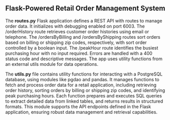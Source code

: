 ## Flask-Powered Retail Order Management System

The **routes.py** Flask application defines a REST API with routes to manage order data. It initializes with debugging enabled on port 6003.
The /orderHistory route retrieves customer order histories using email or telephone. The /ordersByBilling and /ordersByShipping routes sort
orders based on billing or shipping zip codes, respectively, with sort order controlled by a boolean input. The /peakHour route identifies 
the busiest purchasing hour with no input required. Errors are handled with a 400 status code and descriptive messages. The app uses 
utility functions from an external utils module for data operations.

The **utils.py** file contains utility functions for interacting with a PostgreSQL database, using modules like pgdao and pandas. 
It manages functions to fetch and process order data for a retail application, including retrieving order history, sorting orders 
by billing or shipping zip codes, and identifying peak purchasing hours. Each function prepares and executes SQL queries to extract
detailed data from linked tables, and returns results in structured formats. This module supports the API endpoints defined in the 
Flask application, ensuring robust data management and retrieval capabilities.
